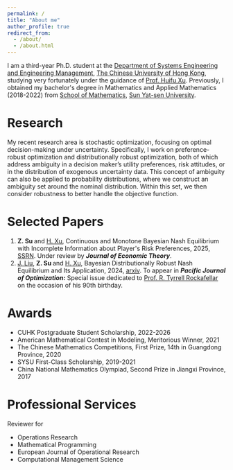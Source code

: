 ```yaml
---
permalink: /
title: "About me"
author_profile: true
redirect_from: 
  - /about/
  - /about.html
---
```


I am a third-year Ph.D. student at the [Department of Systems Engineering and Engineering Management](https://www.se.cuhk.edu.hk/), [The Chinese University of Hong Kong](https://www.cuhk.edu.hk/english/index.html), studying very fortunately under the guidance of [Prof. Huifu Xu](https://www1.se.cuhk.edu.hk/~hfxu/). Previously, I obtained my bachelor's degree in Mathematics and Applied Mathematics (2018-2022) from [School of Mathematics](https://math.sysu.edu.cn/), [Sun Yat-sen University](https://www.sysu.edu.cn/sysuen/).

Research
======
My recent research area is stochastic optimization, focusing on optimal decision-making under uncertainty. Specifically, I work on preference-robust optimization and distributionally robust optimization, both of which address ambiguity in a decision maker’s utility preferences, risk attitudes, or in the distribution of exogenous uncertainty data. This concept of ambiguity can also be applied to probability distributions, where we construct an ambiguity set around the nominal distribution. Within this set, we then consider robustness to better handle the objective function.

Selected Papers
======
<ol>
      <li>
        <strong>  Z. Su </strong> 
        and <a href="https://www1.se.cuhk.edu.hk/~hfxu/index.html">H. Xu</a>,
        Continuous and Monotone Bayesian Nash Equilibrium with Incomplete Information about Player's Risk Preferences, 2025, <a href="https://papers.ssrn.com/sol3/papers.cfm?abstract_id=5118754">SSRN</a>.
        Under review by <strong><em>Journal of Economic Theory</em></strong>.
    </li>
    <li>
        <a href="https://scholar.google.com/citations?user=ohVx2r4AAAAJ&hl=en"> J. Liu</a>, 
        <strong>  Z. Su </strong> 
        and <a href="https://www1.se.cuhk.edu.hk/~hfxu/index.html">H. Xu</a>,
        Bayesian Distributionally Robust Nash Equilibrium and Its Application, 2024, <a href="https://arxiv.org/abs/2410.20364">arxiv</a>.
        To appear in <strong><em>Pacific Journal of Optimization:</em></strong> Special issue dedicated to <a href="https://sites.math.washington.edu/~rtr/mypage.html">
          Prof. R. Tyrrell Rockafellar</a> on the occasion of his 90th birthday.
    </li>
</ol>

Awards
======
<ul>
  <li>CUHK Postgraduate Student Scholarship, 2022-2026</li>
  <li>American Mathematical Contest in Modeling, Meritorious Winner, 2021</li>
  <li>The Chinese Mathematics Competitions, First Prize, 14th in Guangdong Province, 2020</li>
  <li>SYSU First-Class Scholarship, 2019-2021</li>
  <li>China National Mathematics Olympiad, Second Prize in Jiangxi Province, 2017 </li>
</ul>

Professional Services
======
Reviewer for 
<ul>
  <li> Operations Research </li>
  <li> Mathematical Programming </li>
  <li> European Journal of Operational Research </li>
  <li> Computational Management Science </li>
</ul>



<script type="text/javascript" id="clustrmaps" src="//clustrmaps.com/map_v2.js?d=O_qinOk6RJLueFDTaD8qa6cz9OQjVM1FSsh5jCQjs6U&cl=ffffff&w=a"></script>


